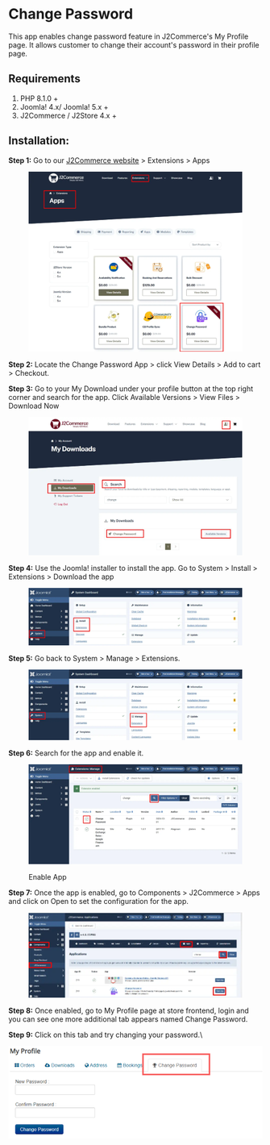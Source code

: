 # Change Password

This app enables change password feature in J2Commerce's My Profile page. It allows customer to change their account's password in their profile page.

## Requirements <a href="#requirements" id="requirements"></a>

1. PHP 8.1.0 +
2. Joomla! 4.x/ Joomla! 5.x +
3. J2Commerce / J2Store 4.x +

## Installation:

**Step 1:** Go to our [J2Commerce website](https://www.j2commerce.com/) > Extensions > Apps

<figure><img src="../.gitbook/assets/change-1.webp" alt=""><figcaption></figcaption></figure>

**Step 2:** Locate the Change Password App > click View Details > Add to cart > Checkout.&#x20;

**Step 3:** Go to your My Download under your profile button at the top right corner and search for the app. Click Available Versions > View Files > Download Now

<figure><img src="../.gitbook/assets/change-2.webp" alt=""><figcaption></figcaption></figure>

**Step 4:** Use the Joomla! installer to install the app. Go to System > Install > Extensions > Download the app

<figure><img src="../.gitbook/assets/user-group-3 (6).webp" alt=""><figcaption></figcaption></figure>

**Step 5:** Go back to System > Manage > Extensions.

<figure><img src="../.gitbook/assets/user-group-5 (6).webp" alt=""><figcaption></figcaption></figure>

**Step 6:** Search for the app and enable it.

<figure><img src="../.gitbook/assets/change-3.webp" alt=""><figcaption><p>Enable App</p></figcaption></figure>

**Step 7:** Once the app is enabled, go to Components > J2Commerce > Apps and click on Open to set the configuration for the app.

<figure><img src="../.gitbook/assets/change-4.webp" alt=""><figcaption></figcaption></figure>

**Step 8:** Once enabled, go to My Profile page at store frontend, login and you can see one more additional tab appears named Change Password.

**Step 9:** Click on this tab and try changing your password.\\

![Change Password - Frontend.](../.gitbook/assets/changepassword-app-frontend.png)
